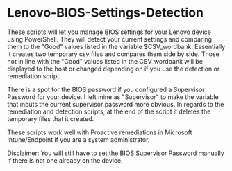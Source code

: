 # Lenovo-BIOS-Settings-Detection
These scripts will let you manage BIOS settings for your Lenovo device using PowerShell. They will detect your current settings and comparing them to the "Good" values listed in the variable $CSV_wordbank. Essentially it creates two temporary csv files and compares them side by side. Those not in line with the "Good" values listed in the CSV_wordbank will be displayed to the host or changed depending on if you use the detection or remediation script. 

There is a spot for the BIOS password if you configured a Supervisor Password for your device. I left mine as "Supervisor" to make the variable that inputs the current supervisor password more obvious. In regards to the remediation and detection scripts, at the end of the script it deletes the temporary files that it created. 

These scripts work well with Proactive remediations in Microsoft Intune/Endpoint if you are a system administrator. 

Disclaimer: You will still have to set the BIOS Supervisor Password manually if there is not one already on the device.
